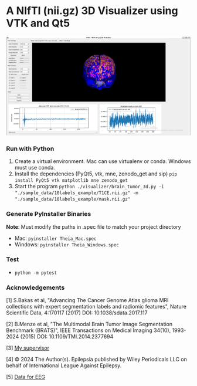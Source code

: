 # A NIfTI (nii.gz) 3D Visualizer using VTK and Qt5

<img src="/3d-nii-visualizer-master/images/visualization.png" style="width: 1000px;"/>

### Run with Python

1.  Create a virtual environment. Mac can use virtualenv or conda. Windows must use conda.
2.  Install the dependencies (PyQt5, vtk, mne, zenodo_get and sip) `pip install PyQt5 vtk matplotlib mne zenodo_get`
3.  Start the program `python ./visualizer/brain_tumor_3d.py -i "./sample_data/10labels_example/T1CE.nii.gz" -m "./sample_data/10labels_example/mask.nii.gz"`

### Generate PyInstaller Binaries
**Note**: Must modify the paths in .spec file to match your project directory
* Mac: `pyinstaller Theia_Mac.spec`
* Windows: `pyinstaller Theia_Windows.spec`

### Test
* `python -m pytest`

### Acknowledgements

[1] S.Bakas et al, "Advancing The Cancer Genome Atlas glioma MRI collections with expert segmentation labels and radiomic features", Nature Scientific Data, 4:170117 (2017) DOI: 10.1038/sdata.2017.117

[2] B.Menze et al, "The Multimodal Brain Tumor Image Segmentation Benchmark (BRATS)", IEEE Transactions on Medical Imaging 34(10), 1993-2024 (2015) DOI: 10.1109/TMI.2014.2377694

[3] [My supervisor](https://github.com/TAUforPython/wavelets/blob/main/wavelets_cwt_dwt_example_EEG_ECG.ipynb)

[4] © 2024 The Author(s). Epilepsia published by Wiley Periodicals LLC on behalf of International League Against Epilepsy.

[5] [Data for EEG](https://openneuro.org/datasets/ds005602/versions/1.0.0)